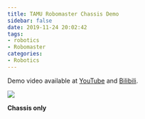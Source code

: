 ```yaml
---
title: TAMU Robomaster Chassis Demo
sidebar: false
date: 2019-11-24 20:02:42
tags:
- robotics
- Robomaster
categories:
- Robotics
---
```


Demo video available at [YouTube](https://www.youtube.com/watch?v=BIpqvVDIhV8) and [Bilibili](https://www.bilibili.com/video/av76687919/).

<!--more-->

<img style="background:none; border:none; box-shadow:none;" src="Robot_Chassis_Only.jpg"/>

**Chassis only**
